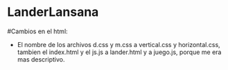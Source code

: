 # LanderLansana
#Cambios en el html:

* El nombre de los archivos d.css y m.css a vertical.css y horizontal.css, tambien el index.html y el js.js a 
lander.html y a juego.js, porque me era mas descriptivo.
